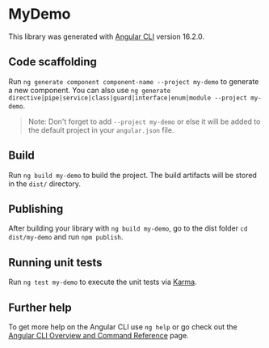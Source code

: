 # MyDemo

This library was generated with [Angular CLI](https://github.com/angular/angular-cli) version 16.2.0.

## Code scaffolding

Run `ng generate component component-name --project my-demo` to generate a new component. You can also use `ng generate directive|pipe|service|class|guard|interface|enum|module --project my-demo`.
> Note: Don't forget to add `--project my-demo` or else it will be added to the default project in your `angular.json` file. 

## Build

Run `ng build my-demo` to build the project. The build artifacts will be stored in the `dist/` directory.

## Publishing

After building your library with `ng build my-demo`, go to the dist folder `cd dist/my-demo` and run `npm publish`.

## Running unit tests

Run `ng test my-demo` to execute the unit tests via [Karma](https://karma-runner.github.io).

## Further help

To get more help on the Angular CLI use `ng help` or go check out the [Angular CLI Overview and Command Reference](https://angular.io/cli) page.
